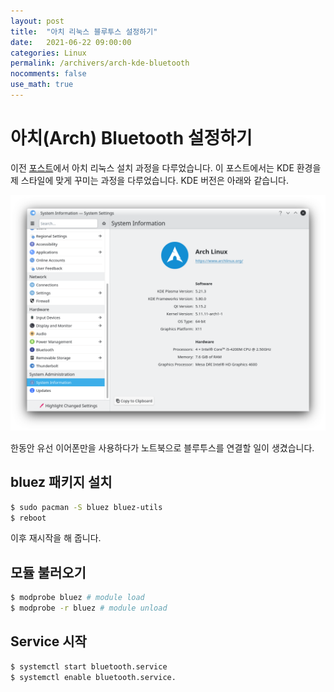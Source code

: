 ```yaml
---
layout: post
title:  "아치 리눅스 블루투스 설정하기"
date:   2021-06-22 09:00:00
categories: Linux
permalink: /archivers/arch-kde-bluetooth
nocomments: false
use_math: true 
---
```


# 아치(Arch) Bluetooth 설정하기

이전 [포스트](https://sjoon-oh.github.io/archivers/arch-installation)에서 아치 리눅스 설치 과정을 다루었습니다. 이 포스트에서는 KDE 환경을 제 스타일에 맞게 꾸미는 과정을 다루었습니다. KDE 버전은 아래와 같습니다.

![sc1](/assets/posts/2021-04-08-arch-kde-themes/screen1.png)

<!--more-->

한동안 유선 이어폰만을 사용하다가 노트북으로 블루투스를 연결할 일이 생겼습니다.

## bluez 패키지 설치

```bash
$ sudo pacman -S bluez bluez-utils
$ reboot
```

이후 재시작을 해 줍니다.

## 모듈 불러오기

```bash
$ modprobe bluez # module load
$ modprobe -r bluez # module unload
```

## Service 시작

```bash
$ systemctl start bluetooth.service
$ systemctl enable bluetooth.service.
```